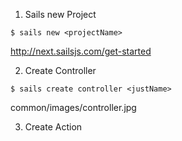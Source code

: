 1. Sails new Project

~~~~
$ sails new <projectName>
~~~~

 http://next.sailsjs.com/get-started
 
 2. Create Controller
 ```
 $ sails create controller <justName>
 ```
 common/images/controller.jpg
 
 3. Create Action
 


